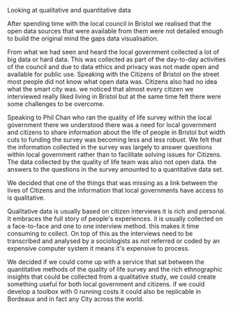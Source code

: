 Looking at qualitative and quantitative data

After spending time with the local council in Bristol we realised that the open data sources that were available from them were not detailed enough to build the original mind the gaps data visualisation.

From what we had seen and heard the local government collected a lot of big data or hard data. This was collected as part of the day-to-day activities of the council and due to data ethics and privacy was not made open and available for public use.
Speaking with the Citizens of Bristol on the street most people did not know what open data was. Citizens also had no idea what the smart city was.  we noticed that almost every citizen we interviewed really liked living in Bristol but at the same time felt there were some challenges to be overcome.

Speaking to Phil Chan who ran the quality of life survey within the local government there we understood there was a need for local government and citizens to share information about the life of people in Bristol but width cuts to funding the survey was becoming less and less robust. We felt that the information collected in the survey was largely to answer questions within local government rather than to facilitate solving issues for Citizens. The data collected by the quality of life team was also not open data.  the answers to the questions in the survey amounted to a quantitative data set.

We decided that one of the things that was missing as a link between the lives of Citizens and the information that local governments have access to is qualitative.

Qualitative data  is usually based on citizen interviews it is rich and personal. It embraces the full story of people's experiences.  it is usually collected on a face-to-face and one to one interview method.  this makes it time consuming to collect. On top of this as the interviews need to be transcribed and analysed by a sociologists as not referred or coded by an expensive computer system it means it's expensive to process.

We decided if we could come up with a service that sat between the quantitative methods of the quality of life survey and the rich ethnographic insights that could be collected from a qualitative study, we could create something useful for both local government and citizens.  if we could develop a toolbox with 0 running costs it could also be replicable in Bordeaux and in fact any City across the world.
